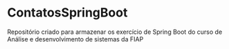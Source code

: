 # ContatosSpringBoot
Repositório criado para armazenar os exercício de Spring Boot do curso de Análise e desenvolvimento de sistemas da FIAP
